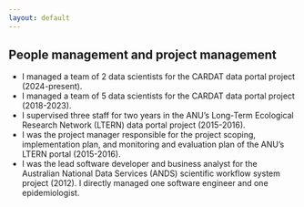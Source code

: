 ```yaml
---
layout: default
---
```


## People management and project management

- I managed a team of 2 data scientists for the CARDAT data portal project (2024-present).
- I managed a team of 5 data scientists for the CARDAT data portal project (2018-2023).
- I supervised three staff for two years in the ANU’s Long-Term Ecological Research Network (LTERN) data portal project (2015-2016).
- I was the project manager responsible for the project scoping, implementation plan, and monitoring and evaluation plan of the ANU’s LTERN portal (2015-2016).
- I was the lead software developer and business analyst for the Australian National Data Services  (ANDS) scientific workflow system project (2012). I directly managed one software engineer and one epidemiologist.
